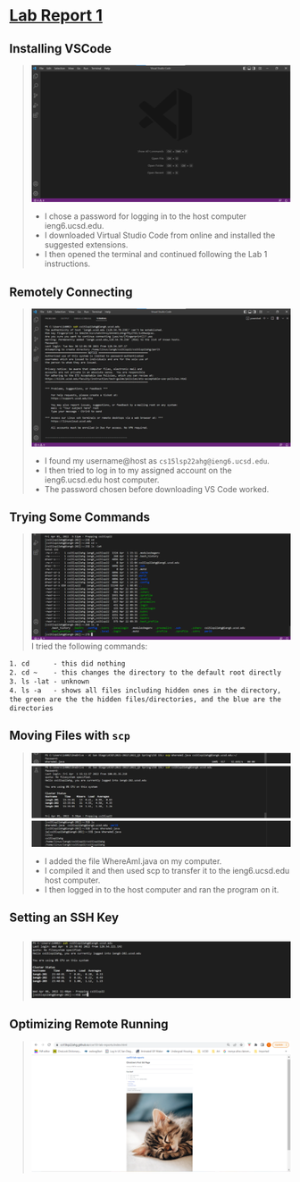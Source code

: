 # [Lab Report 1](lab-report-1-week-2.html)

## Installing VSCode
>![Image](./VSCodeDownloadConfirmation.png)
>- I chose a password for logging in to the host computer ieng6.ucsd.edu. 
>- I downloaded Virtual Studio Code from online and installed the suggested extensions. 
>- I then opened the terminal and continued following the Lab 1 instructions.

## Remotely Connecting
>![Image](./RemotelyConnecting.png)
>- I found my username@host as `cs15lsp22ahg@ieng6.ucsd.edu`.
>- I then tried to log in to my assigned account on the ieng6.ucsd.edu host computer.
>- The password chosen before downloading VS Code worked.

## Trying Some Commands
>![Image](./TryingSomeCommands.png)
>I tried the following commands:
```
1. cd      - this did nothing
2. cd ~    - this changes the directory to the default root directly
3. ls -lat - unknown
4. ls -a   - shows all files including hidden ones in the directory, the green are the the hidden files/directories, and the blue are the directories
```

## Moving Files with `scp`
>![Image](./SCPTest.png)
>- I added the file WhereAmI.java on my computer.
>- I compiled it and then used scp to transfer it to the ieng6.ucsd.edu host computer.
>- I then logged in to the host computer and ran the program on it.

## Setting an SSH Key
>![Image](./LoggingWithoutPassword.png)
>- 


## Optimizing Remote Running
>![Image](./image.PNG)